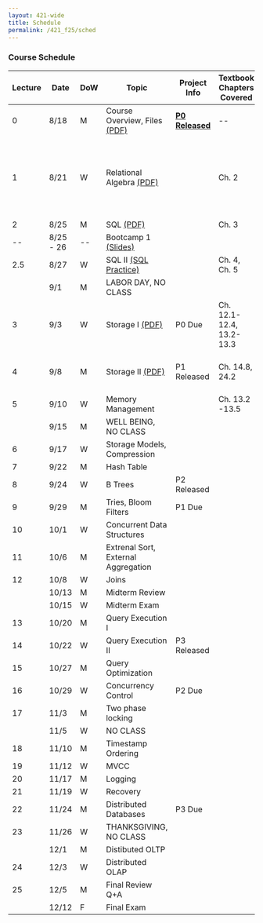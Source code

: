 ```yaml
---
layout: 421-wide
title: Schedule
permalink: /421_f25/sched
---
```

### Course Schedule

| Lecture | Date  | DoW | Topic                               |                         Project Info              | Textbook Chapters Covered | Misc. Readings             |
|---------|-------|-----|-------------------------------------|---------------------------------------------------|---------------------------|-----------------------------|
|       0 |  8/18 | M   | Course Overview, Files [(PDF)](./lectures/L0.pdf)             | **[P0 Released](./p0)** | -- | [OSTEP: HDDs](https://pages.cs.wisc.edu/~remzi/OSTEP/file-disks.pdf) |
|       1 |  8/21 | W   | Relational Algebra [(PDF)](./lectures/L1.pdf)                 |                         | Ch. 2| [OSTEP: Files](https://pages.cs.wisc.edu/~remzi/OSTEP/file-intro.pdf), [OSTEP: File Systems](https://pages.cs.wisc.edu/~remzi/OSTEP/file-implementation.pdf), [CACM: 50 Years of Databases](https://cacm.acm.org/research/50-years-of-queries/) |
|       2 |  8/25 | M   | SQL [(PDF)](./lectures/L2.pdf)                                |                         | Ch. 3| [XKCD](https://xkcd.com/327/)|
|     -- |  8/25 - 26 | --   | Bootcamp 1 [(Slides)](./lectures/bootcamp_1.pdf)             |                         |              ||
|     2.5 |  8/27 | W   | SQL II [(SQL Practice)](./lectures/sql)                       |                         | Ch. 4, Ch. 5 ||
|         |   9/1 | M   | LABOR DAY, NO CLASS                                           |                         |||
|       3 |   9/3 | W   | Storage I [(PDF)](./lectures/L3.pdf)                                                     | P0 Due                  |Ch. 12.1-12.4, 13.2-13.3| [postgres docs](https://www.postgresql.org/docs/current/storage-page-layout.html)|
|       4 |   9/8 | M   | Storage II [(PDF)](./lectures/L4.pdf)                         | P1 Released             |Ch. 14.8, 24.2|[The original LSM tree paper](https://www.cs.umb.edu/~poneil/lsmtree.pdf)|
|       5 |  9/10 | W   | Memory Management                                             |                         |Ch. 13.2 -13.5||
|         |  9/15 | M   | WELL BEING, NO CLASS                                          |                         |||
|       6 |  9/17 | W   | Storage Models, Compression                                   |                         |||
|       7 |  9/22 | M   | Hash Table                                                    |                         |||
|       8 |  9/24 | W   | B Trees                                                       | P2 Released             |||
|       9 |  9/29 | M   | Tries, Bloom Filters                                          | P1 Due                  |||
|      10 |  10/1 | W   | Concurrent Data Structures                                    |                         |||
|      11 |  10/6 | M   | Extrenal Sort, External Aggregation                           |                         |||
|      12 |  10/8 | W   | Joins                                                         |                         |||
|         | 10/13 | M   | Midterm Review                                                |                         |||
|         | 10/15 | W   | Midterm Exam                                                  |                         |||
|      13 | 10/20 | M   | Query Execution I                                             |                         |||
|      14 | 10/22 | W   | Query Execution II                                            | P3 Released             |||
|      15 | 10/27 | M   | Query Optimization                                            |                         |||
|      16 | 10/29 | W   | Concurrency Control                                           | P2 Due                  |||
|      17 |  11/3 | M   | Two phase locking                                             |                         |||
|         |  11/5 | W   | NO CLASS                                                      |                         |||
|      18 | 11/10 | M   | Timestamp Ordering                                            |                         |||
|      19 | 11/12 | W   | MVCC                                                          |                         |||
|      20 | 11/17 | M   | Logging                                                       |                         |||
|      21 | 11/19 | W   | Recovery                                                      |                         |||
|      22 | 11/24 | M   | Distributed Databases                                         | P3 Due                  |||
|      23 | 11/26 | W   | THANKSGIVING, NO CLASS                                        |                         |||
|         |  12/1 | M   | Distibuted OLTP                                               |                         |||
|      24 |  12/3 | W   | Distributed OLAP                                              |                         |||
|      25 |  12/5 | M   | Final Review Q+A                                              |                         |||
|         | 12/12 | F   | Final Exam                                                    |                         |||
